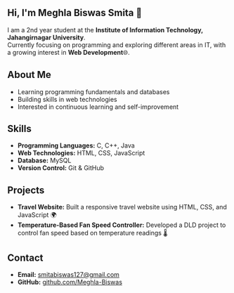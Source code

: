 ## Hi, I'm Meghla Biswas Smita 👋

I am a 2nd year student at the **Institute of Information Technology, Jahangirnagar University**.  
Currently focusing on programming and exploring different areas in IT, with a growing interest in **Web Development**🌐.

## About Me
- Learning programming fundamentals and databases  
- Building skills in web technologies  
- Interested in continuous learning and self-improvement
  
## Skills 
- **Programming Languages:** C, C++, Java  
- **Web Technologies:** HTML, CSS, JavaScript  
- **Database:** MySQL  
- **Version Control:** Git & GitHub

  
## Projects
- **Travel Website:** Built a responsive travel website using HTML, CSS, and JavaScript 🌍
- **Temperature-Based Fan Speed Controller:** Developed a DLD project to control fan speed based on temperature readings 🌡️
  
## Contact
- **Email:** smitabiswas127@gmail.com  
- **GitHub:** [github.com/Meghla-Biswas](https://github.com/Meghla-Biswas)  
